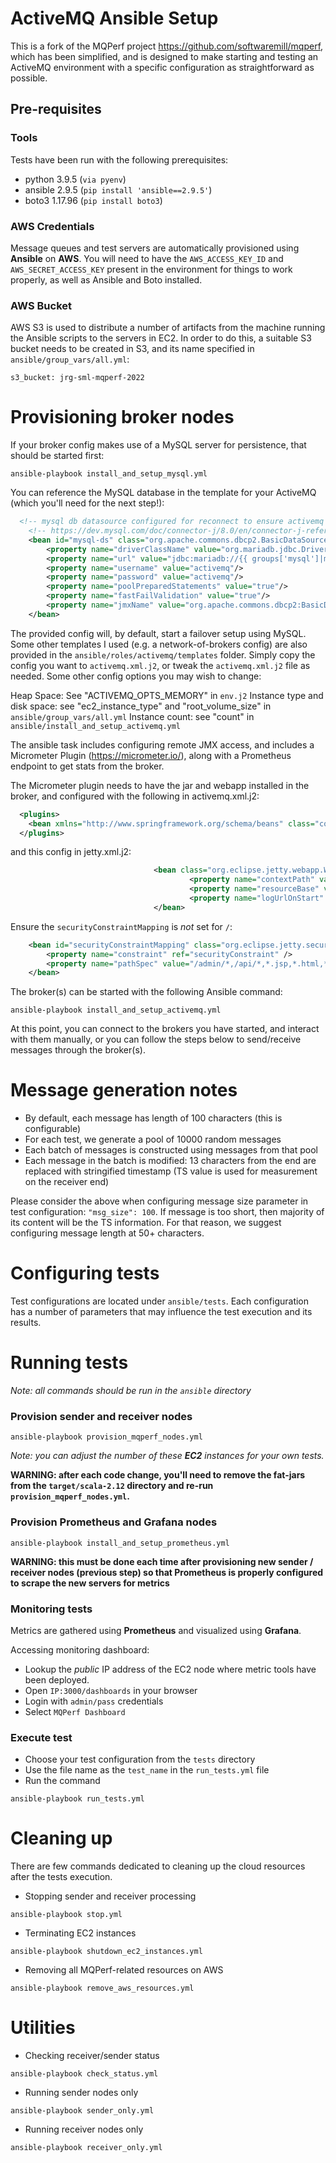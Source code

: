 # ActiveMQ Ansible Setup

This is a fork of the MQPerf project https://github.com/softwaremill/mqperf, which has been simplified, and is designed to make starting 
and testing an ActiveMQ environment with a specific configuration as straightforward as possible.

## Pre-requisites

### Tools
Tests have been run with the following prerequisites:
- python 3.9.5 (`via pyenv`)
- ansible 2.9.5 (`pip install 'ansible==2.9.5'`)
- boto3 1.17.96 (`pip install boto3`)

### AWS Credentials
Message queues and test servers are automatically provisioned using **Ansible** on **AWS**. You will need to have the
`AWS_ACCESS_KEY_ID` and `AWS_SECRET_ACCESS_KEY` present in the environment for things to work properly, as well
as Ansible and Boto installed.

### AWS Bucket

AWS S3 is used to distribute a number of artifacts from the machine running the Ansible scripts to the servers in EC2.
In order to do this, a suitable S3 bucket needs to be created in S3, and its name specified in `ansible/group_vars/all.yml`:

```
s3_bucket: jrg-sml-mqperf-2022
```

# Provisioning broker nodes

If your broker config makes use of a MySQL server for persistence, that should be started first:

```shell
ansible-playbook install_and_setup_mysql.yml
```

You can reference the MySQL database in the template for your ActiveMQ (which you'll need for the next step!):

```xml
  <!-- mysql db datasource configured for reconnect to ensure activemq reconnects after db outage -->
	<!-- https://dev.mysql.com/doc/connector-j/8.0/en/connector-j-reference-configuration-properties.html -->
	<bean id="mysql-ds" class="org.apache.commons.dbcp2.BasicDataSource" destroy-method="close">
		<property name="driverClassName" value="org.mariadb.jdbc.Driver"/>
        <property name="url" value="jdbc:mariadb://{{ groups['mysql']|map('extract', hostvars, 'ec2_private_ip_address')|list|first }}/activemq?relaxAutoCommit=true&amp;autoReconnect=true&amp;initialTimeout=10&amp;maxReconnects=20"/>
		<property name="username" value="activemq"/>
		<property name="password" value="activemq"/>
		<property name="poolPreparedStatements" value="true"/> 
		<property name="fastFailValidation" value="true"/>
  		<property name="jmxName" value="org.apache.commons.dbcp2:BasicDataSource=activemq"/>
	</bean>
```

The provided config will, by default, start a failover setup using MySQL. Some other templates I used (e.g. a network-of-brokers config) are also provided in the `ansible/roles/activemq/templates` folder.
Simply copy the config you want to `activemq.xml.j2`, or tweak the `activemq.xml.j2` file as needed. Some other config options you may wish to change:

Heap Space: See "ACTIVEMQ_OPTS_MEMORY" in `env.j2`
Instance type and disk space: see "ec2_instance_type" and "root_volume_size" in `ansible/group_vars/all.yml`
Instance count: see "count" in `ansible/install_and_setup_activemq.yml`

The ansible task includes configuring remote JMX access, and includes a Micrometer Plugin (https://micrometer.io/), along with a Prometheus endpoint to get stats from the broker.

The Micrometer plugin needs to have the jar and webapp installed in the broker, and configured with the following in activemq.xml.j2:

```xml
  <plugins>
    <bean xmlns="http://www.springframework.org/schema/beans" class="com.tomitribe.activemq.metrics.MetricsPlugin" />
  </plugins>
```

and this config in jetty.xml.j2:

```xml
                                <bean class="org.eclipse.jetty.webapp.WebAppContext">
                                        <property name="contextPath" value="/metrics" />
                                        <property name="resourceBase" value="${activemq.home}/webapps/metrics" />
                                        <property name="logUrlOnStart" value="true" />
                                </bean>
```

Ensure the `securityConstraintMapping` is *not* set for `/`:

```xml
    <bean id="securityConstraintMapping" class="org.eclipse.jetty.security.ConstraintMapping">
        <property name="constraint" ref="securityConstraint" />
        <property name="pathSpec" value="/admin/*,/api/*,*.jsp,*.html,*.js,*.css,*.png,*.gif,*.ico" />
    </bean>
```

The broker(s) can be started with the following Ansible command:

```shell
ansible-playbook install_and_setup_activemq.yml
```

At this point, you can connect to the brokers you have started, and interact with them manually, or you can follow the
steps below to send/receive messages through the broker(s).

# Message generation notes
* By default, each message has length of 100 characters (this is configurable)
* For each test, we generate a pool of 10000 random messages
* Each batch of messages is constructed using messages from that pool
* Each message in the batch is modified: 13 characters from the end are replaced with stringified timestamp
  (TS value is used for measurement on the receiver end)

Please consider the above when configuring message size parameter in test configuration: ```"msg_size": 100```.
If message is too short, then majority of its content will be the TS information. For that reason, we suggest
configuring message length at 50+ characters.

# Configuring tests
Test configurations are located under `ansible/tests`. Each configuration has a number of parameters 
that may influence the test execution and its results.

# Running tests
*Note: all commands should be run in the `ansible` directory*

### Provision sender and receiver nodes
```shell
ansible-playbook provision_mqperf_nodes.yml
```
*Note: you can adjust the number of these **EC2** instances for your own tests.*

**WARNING: after each code change, you'll need to remove the fat-jars from the `target/scala-2.12` directory and re-run 
`provision_mqperf_nodes.yml`.**

### Provision Prometheus and Grafana nodes
```shell
ansible-playbook install_and_setup_prometheus.yml
```
**WARNING: this must be done each time after provisioning new sender / receiver nodes (previous step) so that Prometheus 
is properly configured to scrape the new servers for metrics**

### Monitoring tests
Metrics are gathered using **Prometheus** and visualized using **Grafana**.

Accessing monitoring dashboard:
* Lookup the *public* IP address of the EC2 node where metric tools have been deployed.
* Open `IP:3000/dashboards` in your browser
* Login with `admin/pass` credentials
* Select `MQPerf Dashboard`

### Execute test
* Choose your test configuration from the `tests` directory
* Use the file name as the `test_name` in the `run_tests.yml` file
* Run the command
```shell
ansible-playbook run_tests.yml
```

# Cleaning up
There are few commands dedicated to cleaning up the cloud resources after the tests execution.

* Stopping sender and receiver processing
```shell
ansible-playbook stop.yml
```

* Terminating EC2 instances
```shell
ansible-playbook shutdown_ec2_instances.yml
```

* Removing all MQPerf-related resources on AWS
```shell
ansible-playbook remove_aws_resources.yml
```

# Utilities
* Checking receiver/sender status
```shell
ansible-playbook check_status.yml
```

* Running sender nodes only
```shell
ansible-playbook sender_only.yml
```

* Running receiver nodes only
```shell
ansible-playbook receiver_only.yml
```

